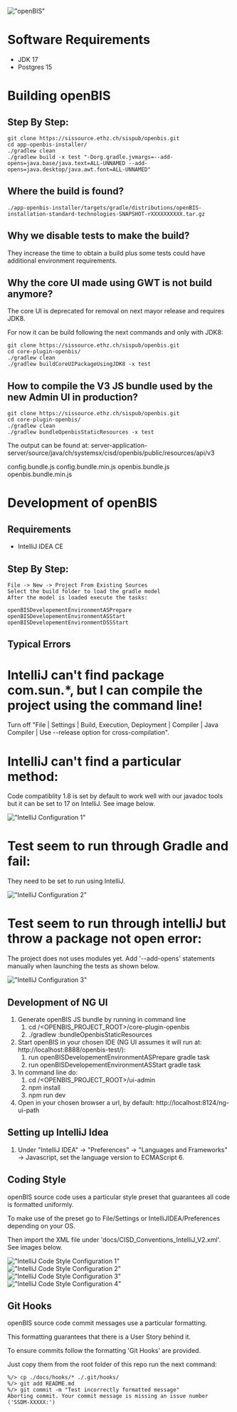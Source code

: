 
!["openBIS"](./docs/readme/openbis-logo.png "openBIS")

# Software Requirements

- JDK 17
- Postgres 15

# Building openBIS

## Step By Step:

```
git clone https://sissource.ethz.ch/sispub/openbis.git
cd app-openbis-installer/
./gradlew clean
./gradlew build -x test "-Dorg.gradle.jvmargs=--add-opens=java.base/java.text=ALL-UNNAMED --add-opens=java.desktop/java.awt.font=ALL-UNNAMED"
```

## Where the build is found?

```
./app-openbis-installer/targets/gradle/distributions/openBIS-installation-standard-technologies-SNAPSHOT-rXXXXXXXXXX.tar.gz
```

## Why we disable tests to make the build?

They increase the time to obtain a build plus some tests could have additional environment
requirements.

## Why the core UI made using GWT is not build anymore?

The core UI is deprecated for removal on next mayor release and requires JDK8.

For now it can be build following the next commands and only with JDK8:

```
git clone https://sissource.ethz.ch/sispub/openbis.git
cd core-plugin-openbis/
./gradlew clean
./gradlew buildCoreUIPackageUsingJDK8 -x test
```

## How to compile the V3 JS bundle used by the new Admin UI in production?

```
git clone https://sissource.ethz.ch/sispub/openbis.git
cd core-plugin-openbis/
./gradlew clean
./gradlew bundleOpenbisStaticResources -x test
```

The output can be found at:
server-application-server/source/java/ch/systemsx/cisd/openbis/public/resources/api/v3

config.bundle.js
config.bundle.min.js
openbis.bundle.js
openbis.bundle.min.js

# Development of openBIS

## Requirements

- IntelliJ IDEA CE

## Step By Step:

```
File -> New -> Project From Existing Sources
Select the build folder to load the gradle model
After the model is loaded execute the tasks:

openBISDevelopementEnvironmentASPrepare
openBISDevelopementEnvironmentASStart
openBISDevelopementEnvironmentDSSStart
```

## Typical Errors

# IntelliJ can't find package com.sun.*, but I can compile the project using the command line!

Turn off "File | Settings | Build, Execution, Deployment | Compiler | Java Compiler | Use --release
option for cross-compilation".

# IntelliJ can't find a particular method:

Code compatiblity 1.8 is set by default to work well with our javadoc tools but it can be set to 17 on IntelliJ. See image below.

!["IntelliJ Configuration 1"](./docs/readme/intellij-config-1.png "IntelliJ Configuration 1")

# Test seem to run through Gradle and fail:

They need to be set to run using IntelliJ.

!["IntelliJ Configuration 2"](./docs/readme/intellij-config-2.png "IntelliJ Configuration 2")

# Test seem to run through intelliJ but throw a package not open error:

The project does not uses modules yet. Add '--add-opens' statements manually when launching the tests as shown below.

!["IntelliJ Configuration 3"](./docs/readme/intellij-config-3.png "IntelliJ Configuration 3")

## Development of NG UI

1. Generate openBIS JS bundle by running in command line
    1. cd /<OPENBIS_PROJECT_ROOT>/core-plugin-openbis
    2. ./gradlew :bundleOpenbisStaticResources
2. Start openBIS in your chosen IDE (NG UI assumes it will run
   at: http://localhost:8888/openbis-test/):
    1. run openBISDevelopementEnvironmentASPrepare gradle task
    2. run openBISDevelopementEnvironmentASStart gradle task
3. In command line do:
    1. cd /<OPENBIS_PROJECT_ROOT>/ui-admin
    2. npm install
    3. npm run dev
4. Open in your chosen browser a url, by default: http://localhost:8124/ng-ui-path

## Setting up IntelliJ Idea

1. Under "IntelliJ IDEA" -> "Preferences" -> "Languages and Frameworks" -> Javascript, set the
   language version to ECMAScript 6.

## Coding Style

openBIS source code uses a particular style preset that guarantees all code is formatted uniformly.

To make use of the preset go to File/Settings or IntelliJIDEA/Preferences depending on your OS.

Then import the XML file under 'docs/CISD_Conventions_IntelliJ_V2.xml'. See images below.

!["IntelliJ Code Style Configuration 1"](./docs/readme/intellij-codestyle-config-1.png "IntelliJ Code Style Configuration 1")
!["IntelliJ Code Style Configuration 2"](./docs/readme/intellij-codestyle-config-2.png "IntelliJ Code Style Configuration 2")
!["IntelliJ Code Style Configuration 3"](./docs/readme/intellij-codestyle-config-3.png "IntelliJ Code Style Configuration 3")
!["IntelliJ Code Style Configuration 4"](./docs/readme/intellij-codestyle-config-4.png "IntelliJ Code Style Configuration 4")

## Git Hooks

openBIS source code commit messages use a particular formatting.

This formatting guarantees that there is a User Story behind it.

To ensure commits follow the formatting 'Git Hooks' are provided.

Just copy them from the root folder of this repo run the next command:
````
%/> cp ./docs/hooks/* ./.git/hooks/   
%/> git add README.md
%/> git commit -m "Test incorrectly formatted message"
Aborting commit. Your commit message is missing an issue number ('SSDM-XXXXX:')
````